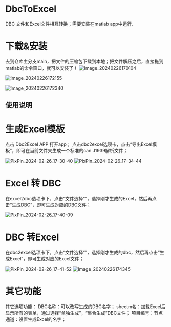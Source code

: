 # DbcToExcel
DBC 文件和Excel文件相互转换；需要安装在matlab app中运行.
# 下载&安装
去到仓库主分支main，把文件的压缩包下载到本地；把文件解压之后，直接拖到matlab的命令窗口，就可以安装了！
![Image_20240226170104](https://github.com/zhangyonggang316/DbcToExcel/assets/81631716/9b9b7d14-402b-42ac-bd3b-033892a406d5)

![Image_20240226172155](https://github.com/zhangyonggang316/DbcToExcel/assets/81631716/d6acc0fc-1403-424a-889e-4174850669f9)

![Image_20240226172340](https://github.com/zhangyonggang316/DbcToExcel/assets/81631716/181bcbda-b351-448d-bc7f-58bffb29ab72)
## 使用说明
# 生成Excel模板
点击 Dbc2Excel APP 打开app；
点击dbc2excel选项卡，点击“导出Excel模板”，即可在当前文件夹生成一个标准的can J1939解析文件；

![PixPin_2024-02-26_17-30-40](https://github.com/zhangyonggang316/DbcToExcel/assets/81631716/0d83660c-7a75-45b2-873c-02f10eef03ac)
![PixPin_2024-02-26_17-34-44](https://github.com/zhangyonggang316/DbcToExcel/assets/81631716/a1b14fbf-4480-4d47-9d4e-5fee05fe5df0)

# Excel 转 DBC
在excel2dbc选项卡下，点击“文件选择“”，选择刚才生成的Excel，然后再点击“生成DBC”，即可生成对应的DBC文件；

![PixPin_2024-02-26_17-40-09](https://github.com/zhangyonggang316/DbcToExcel/assets/81631716/c857082b-1cc3-4891-bb14-7b314915f95c)

# DBC 转Excel
在dbc2excel选项卡下，点击“文件选择“”，选择刚才生成的dbc，然后再点击“生成Excel”，即可生成对应的Excel文件；

![PixPin_2024-02-26_17-41-52](https://github.com/zhangyonggang316/DbcToExcel/assets/81631716/fec0b882-c0a2-4468-985d-bcdd975221a9)
![Image_20240226174345](https://github.com/zhangyonggang316/DbcToExcel/assets/81631716/419be8eb-22dd-418f-8a16-d5dbcbfbbc9e)


# 其它功能
其它选项功能：
DBC名称：可以改写生成的DBC名字；
sheetm名：加载Excel后显示所有的表单，通过选择“单独生成”，“集合生成”DBC文件；
项目编号：节点通道：设置生成Excel的名字；
